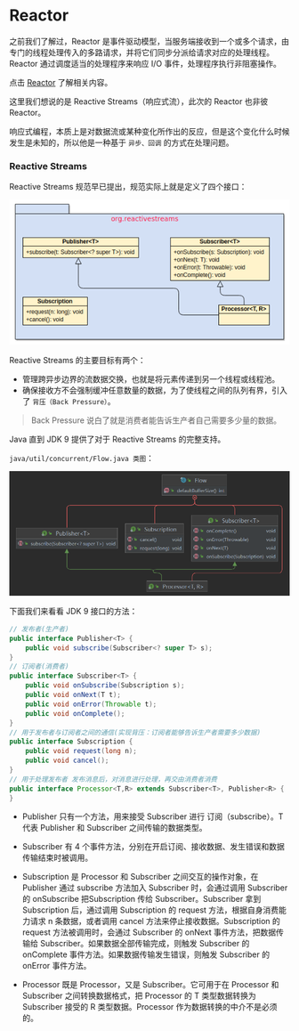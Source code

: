 # Reactor

之前我们了解过，Reactor 是事件驱动模型，当服务端接收到一个或多个请求，由专门的线程处理传入的多路请求，并将它们同步分派给请求对应的处理线程。Reactor 通过调度适当的处理程序来响应 I/O 事件，处理程序执行非阻塞操作。

点击 [Reactor](https://github.com/lazecoding/Note/blob/main/note/articles/architecturemodel/Reactor.md) 了解相关内容。

这里我们想说的是 Reactive Streams（响应式流），此次的 Reactor 也非彼 Reactor。

响应式编程，本质上是对数据流或某种变化所作出的反应，但是这个变化什么时候发生是未知的，所以他是一种基于 `异步、回调` 的方式在处理问题。

### Reactive Streams

Reactive Streams 规范早已提出，规范实际上就是定义了四个接口：

<div align="left">
    <img src="https://github.com/lazecoding/Note/blob/main/images/webflux/ReactiveStreams规范.png" width="600px">
</div>

Reactive Streams 的主要目标有两个：

- 管理跨异步边界的流数据交换，也就是将元素传递到另一个线程或线程池。
- 确保接收方不会强制缓冲任意数量的数据，为了使线程之间的队列有界，引入了 `背压（Back Pressure）`。

> Back Pressure 说白了就是消费者能告诉生产者自己需要多少量的数据。

Java 直到 JDK 9 提供了对于 Reactive Streams 的完整支持。

`java/util/concurrent/Flow.java 类图`：

<div align="left">
    <img src="https://github.com/lazecoding/Note/blob/main/images/webflux/Java-Flow类图.png" width="600px">
</div>

下面我们来看看 JDK 9 接口的方法：

```java
// 发布者(生产者)
public interface Publisher<T> {
    public void subscribe(Subscriber<? super T> s);
}
// 订阅者(消费者)
public interface Subscriber<T> {
    public void onSubscribe(Subscription s);
    public void onNext(T t);
    public void onError(Throwable t);
    public void onComplete();
}
// 用于发布者与订阅者之间的通信(实现背压：订阅者能够告诉生产者需要多少数据)
public interface Subscription {
    public void request(long n);
    public void cancel();
}
// 用于处理发布者 发布消息后，对消息进行处理，再交由消费者消费
public interface Processor<T,R> extends Subscriber<T>, Publisher<R> {
}
```

- Publisher 只有一个方法，用来接受 Subscriber 进行 订阅（subscribe）。T 代表 Publisher 和 Subscriber 之间传输的数据类型。

- Subscriber 有 4 个事件方法，分别在开启订阅、接收数据、发生错误和数据传输结束时被调用。

- Subscription 是 Processor 和 Subscriber 之间交互的操作对象，在 Publisher 通过 subscribe 方法加入 Subscriber 时，会通过调用 Subscriber 的 onSubscribe 把Subscription 传给 Subscriber。Subscriber 拿到 Subscription 后，通过调用 Subscription 的 request 方法，根据自身消费能力请求 n 条数据，或者调用 cancel 方法来停止接收数据。Subscription 的 request 方法被调用时，会通过 Subscriber 的 onNext 事件方法，把数据传输给 Subscriber。如果数据全部传输完成，则触发 Subscriber 的 onComplete 事件方法。如果数据传输发生错误，则触发 Subscriber 的 onError 事件方法。

- Processor 既是 Processor，又是 Subscriber。它可用于在 Processor 和 Subscriber 之间转换数据格式，把 Processor 的 T 类型数据转换为 Subscriber 接受的 R 类型数据。Processor 作为数据转换的中介不是必须的。